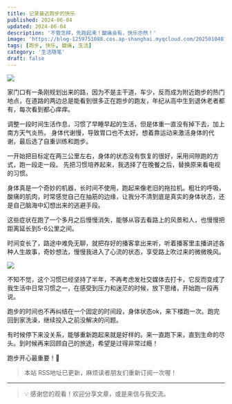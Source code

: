```yaml
---
title: 记录最近跑步的快乐
published: 2024-06-04
updated: 2024-06-04
description: '不管怎样，先跑起来！酸痛会有，快乐亦然！'
image: 'https://blog-1259751088.cos.ap-shanghai.myqcloud.com/20250104010152140.png?imageSlim'
tags: [跑步, 快乐, 酸痛, 生活]
category: '生活随笔'
draft: false
---
```


![](https://blog-1259751088.cos.ap-shanghai.myqcloud.com/20250104010045379.png?imageSlim)

家门口有一条刚规划出来的路，因为不是主干道，车少，反而成为附近跑步的热门地点，在道路的两边总是能看到很多正在跑步的跑友，年纪从高中生到退休老者都有，每次看到都心痒痒。

调整一段时间生活作息，习惯了早睡早起的生活，但是体重一直没有掉下去，加上南方天气炎热， 身体代谢慢，导致胃口也不太好。想着靠运动来激活身体的代谢，最后选了自重训练和跑步。

一开始把目标定在两三公里左右，身体的状态没有恢复的很好，采用间隙跑的方式，跑一段走一段。 先把习惯培养起来，我选择了在晚餐之后，替换原来看电视的习惯。

身体真是一个奇妙的机器，长时间不使用，跑起来像老旧的拖拉机。粗壮的呼吸，酸痛的肌肉，时常感觉自己在抽筋的边缘，让我分不清到底是真实的身体状态，还是自己脑海中幻想出来的逃避手段。

这些症状在跑了一个多月之后慢慢消失，能够从容去看路上的风景和人，也慢慢把距离延长到5-6公里之间。

时间变长了，路途中难免无聊，就把存好的播客拿出来听，听着播客里主播讲述各种人生故事，奇妙想法，慢慢我进入了心流的状态，享受路上吹过来的微微晚风。

![](https://blog-1259751088.cos.ap-shanghai.myqcloud.com/20250104010152140.png?imageSlim)

不知不觉，这个习惯已经坚持了半年，不再考虑发社交媒体去打卡，它反而变成了我生活中日常习惯之一，在感受到压力和迷茫的时候，放下思绪，开始跑一段再说。

跑步的时间也不再纠结在一个固定的时间段，身体状态ok，来下楼跑一次。跑完回到家洗澡，继续投入之前没解决的问题。

有时候停下来没关系，能够重新跑起来就是好样的。来一直跑下来，直到生命的尽头。到时候再来回顾自己的旅途，希望是过得非常过瘾！

跑步开心最重要！🏃

> 本站 RSS地址已更新，麻烦读者朋友们重新订阅一次喔！

---

> 💡 感谢您的观看！欢迎分享文章，或是来信与我交流。